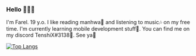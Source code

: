### Hello 👋👋👋
I'm Farel. 19 y.o.
I like reading manhwa📖 and listening to music🎶 on my free time.
I'm currently learning mobile development stuff📱.
You can find me on my discord TenshiX#3138🔎.
See ya🙌



[![Top Langs](https://github-readme-stats.vercel.app/api/top-langs/?username=Tenshi-X&theme=react&layout=compact)](https://github.com/Tenshi-X/)

<!--
**Tenshi-X/Tenshi-X** is a ✨ _special_ ✨ repository because its `README.md` (this file) appears on your GitHub profile.

Here are some ideas to get you started:

- 🔭 I’m currently working on ...
- 🌱 I’m currently learning ...
- 👯 I’m looking to collaborate on ...
- 🤔 I’m looking for help with ...
- 💬 Ask me about ...
- 📫 How to reach me: ...
- 😄 Pronouns: ...
- ⚡ Fun fact: ...
-->
